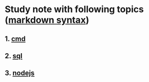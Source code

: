 # Study note with following topics ([markdown syntax](./markdown/readme.md))

## 1. [cmd](cmd/README.md)

## 2. [sql](sql/README.md)

## 3. [nodejs](nodejs/README.md)
